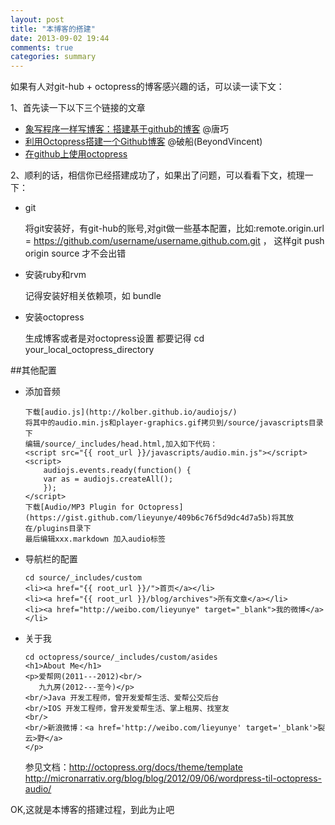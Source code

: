 ```yaml
---
layout: post
title: "本博客的搭建"
date: 2013-09-02 19:44
comments: true
categories: summary
---
```

如果有人对git-hub + octopress的博客感兴趣的话，可以读一读下文：

1、首先读一下以下三个链接的文章

  * [象写程序一样写博客：搭建基于github的博客](http://blog.devtang.com/blog/2012/02/10/setup-blog-based-on-github/) @唐巧
  * [利用Octopress搭建一个Github博客](http://beyondvincent.com/blog/2013/08/03/108-creating-a-github-blog-using-octopress/) @破船(BeyondVincent)
  * [在github上使用octopress](http://huanggang.me/archives/654)
 
2、顺利的话，相信你已经搭建成功了，如果出了问题，可以看看下文，梳理一下：

  * git  
  
  	将git安装好，有git-hub的账号,对git做一些基本配置，比如:remote.origin.url = https://github.com/username/username.github.com.git ， 这样git push origin source 才不会出错
  	
  * 安装ruby和rvm 
  
  	记得安装好相关依赖项，如 bundle
  	
  * 安装octopress
	
	生成博客或者是对octopress设置 都要记得 cd your_local_octopress_directory
	
  	
##其他配置

  * 添加音频
  
  		下载[audio.js](http://kolber.github.io/audiojs/)
  		将其中的audio.min.js和player-graphics.gif拷贝到/source/javascripts目录下
  		编辑/source/_includes/head.html,加入如下代码：
  		<script src="{{ root_url }}/javascripts/audio.min.js"></script>
 		<script>
   			audiojs.events.ready(function() {
     		var as = audiojs.createAll();
   			});
  		</script>
  		下载[Audio/MP3 Plugin for Octopress](https://gist.github.com/lieyunye/409b6c76f5d9dc4d7a5b)将其放在/plugins目录下
  		最后编辑xxx.markdown 加入audio标签
  		
  
  * 导航栏的配置
  
  		cd source/_includes/custom
  		<li><a href="{{ root_url }}/">首页</a></li>
  		<li><a href="{{ root_url }}/blog/archives">所有文章</a></li>
  		<li><a href="http://weibo.com/lieyunye" target="_blank">我的微博</a></li>
  		
  * 关于我
  	
  		cd octopress/source/_includes/custom/asides
  		<h1>About Me</h1>
  		<p>爱帮网(2011---2012)<br/>
     	   九九房(2012---至今)</p>
        <br/>Java 开发工程师，曾开发爱帮生活、爱帮公交后台
        <br/>IOS 开发工程师，曾开发爱帮生活、掌上租房、找室友
        <br/>
        <br/>新浪微博：<a href='http://weibo.com/lieyunye' target='_blank'>裂云>野</a>
		</p>
  	
  	参见文档：http://octopress.org/docs/theme/template
  	http://micronarrativ.org/blog/blog/2012/09/06/wordpress-til-octopress-audio/
  
  
  OK,这就是本博客的搭建过程，到此为止吧